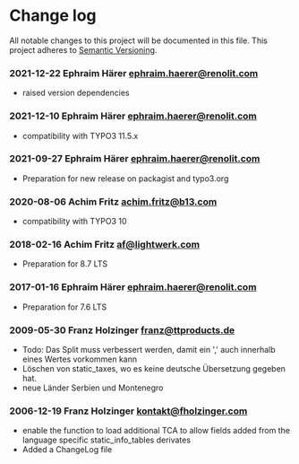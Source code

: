 # Change log

All notable changes to this project will be documented in this file.
This project adheres to [Semantic Versioning](https://semver.org/).

### 2021-12-22  Ephraim Härer  <ephraim.haerer@renolit.com>
- raised version dependencies


### 2021-12-10 Ephraim Härer <ephraim.haerer@renolit.com>
- compatibility with TYPO3 11.5.x


### 2021-09-27 Ephraim Härer <ephraim.haerer@renolit.com>
- Preparation for new release on packagist and typo3.org


### 2020-08-06 Achim Fritz <achim.fritz@b13.com>
- compatibility with TYPO3 10


### 2018-02-16 Achim Fritz <af@lightwerk.com>
- Preparation for 8.7 LTS


### 2017-01-16 Ephraim Härer <ephraim.haerer@renolit.com>
- Preparation for 7.6 LTS


### 2009-05-30  Franz Holzinger  <franz@ttproducts.de>
- Todo: Das Split muss verbessert werden, damit ein ',' auch innerhalb eines Wertes vorkommen kann
- Löschen von static_taxes, wo es keine deutsche Übersetzung gegeben hat.
- neue Länder Serbien und Montenegro


### 2006-12-19  Franz Holzinger  <kontakt@fholzinger.com>
- enable the function to load additional TCA to allow fields added from the language specific static_info_tables derivates
- Added a ChangeLog file
